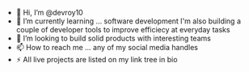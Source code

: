 - 👋 Hi, I’m @devroy10
- 🌱 I’m currently learning ... software development 
I'm also building a couple of developer tools to improve efficiecy at everyday tasks
- 💞️ I’m looking to build solid products with interesting teams 
- 📫 How to reach me ... any of my social media handles
- ⚡ All live projects are listed on my link tree in bio 
<!---- ⚡ Fun fact: ...--->


<!---
devroy10/devroy10 is a ✨ special ✨ repository because its `README.md` (this file) appears on your GitHub profile.
You can click the Preview link to take a look at your changes.
--->
